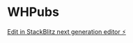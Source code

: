 # WHPubs

[Edit in StackBlitz next generation editor ⚡️](https://stackblitz.com/~/github.com/mattboostkit/WHPubs)